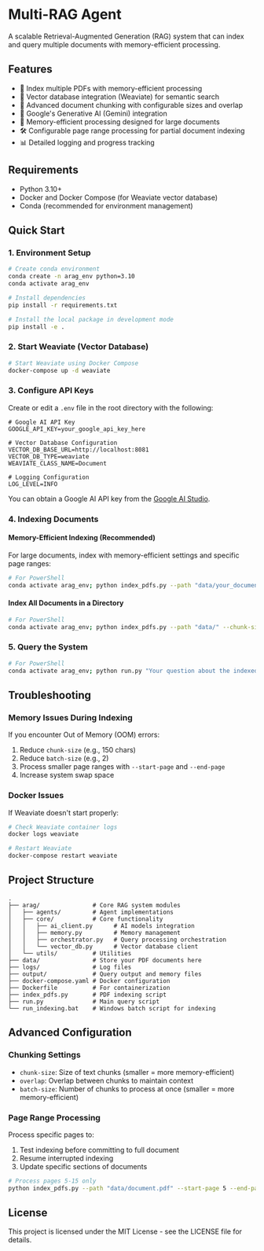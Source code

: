 # Multi-RAG Agent

A scalable Retrieval-Augmented Generation (RAG) system that can index and query multiple documents with memory-efficient processing.

## Features

- 📄 Index multiple PDFs with memory-efficient processing
- 🔎 Vector database integration (Weaviate) for semantic search
- 🧠 Advanced document chunking with configurable sizes and overlap
- 🤖 Google's Generative AI (Gemini) integration
- 🚀 Memory-efficient processing designed for large documents
- 🛠️ Configurable page range processing for partial document indexing
- 📊 Detailed logging and progress tracking

## Requirements

- Python 3.10+
- Docker and Docker Compose (for Weaviate vector database)
- Conda (recommended for environment management)

## Quick Start

### 1. Environment Setup

```bash
# Create conda environment
conda create -n arag_env python=3.10
conda activate arag_env

# Install dependencies
pip install -r requirements.txt

# Install the local package in development mode
pip install -e .
```

### 2. Start Weaviate (Vector Database)

```bash
# Start Weaviate using Docker Compose
docker-compose up -d weaviate
```

### 3. Configure API Keys

Create or edit a `.env` file in the root directory with the following:

```
# Google AI API Key
GOOGLE_API_KEY=your_google_api_key_here

# Vector Database Configuration
VECTOR_DB_BASE_URL=http://localhost:8081
VECTOR_DB_TYPE=weaviate
WEAVIATE_CLASS_NAME=Document

# Logging Configuration
LOG_LEVEL=INFO
```

You can obtain a Google AI API key from the [Google AI Studio](https://makersuite.google.com/app/apikey).

### 4. Indexing Documents

#### Memory-Efficient Indexing (Recommended)

For large documents, index with memory-efficient settings and specific page ranges:

```bash
# For PowerShell
conda activate arag_env; python index_pdfs.py --path "data/your_document.pdf" --chunk-size 150 --overlap 25 --batch-size 2 --start-page 1 --end-page 20
```

#### Index All Documents in a Directory

```bash
# For PowerShell
conda activate arag_env; python index_pdfs.py --path "data/" --chunk-size 150 --overlap 25 --batch-size 2
```

### 5. Query the System

```bash
# For PowerShell
conda activate arag_env; python run.py "Your question about the indexed documents?"
```

## Troubleshooting

### Memory Issues During Indexing

If you encounter Out of Memory (OOM) errors:

1. Reduce `chunk-size` (e.g., 150 chars)
2. Reduce `batch-size` (e.g., 2)
3. Process smaller page ranges with `--start-page` and `--end-page`
4. Increase system swap space

### Docker Issues

If Weaviate doesn't start properly:

```bash
# Check Weaviate container logs
docker logs weaviate

# Restart Weaviate
docker-compose restart weaviate
```

## Project Structure

```
.
├── arag/               # Core RAG system modules
│   ├── agents/         # Agent implementations
│   ├── core/           # Core functionality
│   │   ├── ai_client.py      # AI models integration
│   │   ├── memory.py         # Memory management
│   │   ├── orchestrator.py   # Query processing orchestration
│   │   └── vector_db.py      # Vector database client
│   └── utils/          # Utilities
├── data/               # Store your PDF documents here
├── logs/               # Log files
├── output/             # Query output and memory files
├── docker-compose.yaml # Docker configuration
├── Dockerfile          # For containerization
├── index_pdfs.py       # PDF indexing script
├── run.py              # Main query script
└── run_indexing.bat    # Windows batch script for indexing
```

## Advanced Configuration

### Chunking Settings

- `chunk-size`: Size of text chunks (smaller = more memory-efficient)
- `overlap`: Overlap between chunks to maintain context
- `batch-size`: Number of chunks to process at once (smaller = more memory-efficient)

### Page Range Processing

Process specific pages to:
1. Test indexing before committing to full document
2. Resume interrupted indexing
3. Update specific sections of documents

```bash
# Process pages 5-15 only
python index_pdfs.py --path "data/document.pdf" --start-page 5 --end-page 15
```

## License

This project is licensed under the MIT License - see the LICENSE file for details. 